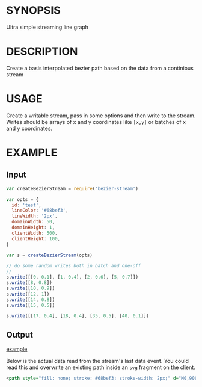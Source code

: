 # SYNOPSIS
Ultra simple streaming line graph

# DESCRIPTION
Create a basis interpolated bezier path based on the data from a continious stream

# USAGE
Create a writable stream, pass in some options and then write to the stream. Writes 
should be arrays of x and y coordinates like `[x,y]` or batches of x and y coordinates.

# EXAMPLE

## Input
```js
var createBezierStream = require('bezier-stream')

var opts = {
  id: 'test',
  lineColor: '#68bef3',
  lineWidth: '2px',
  domainWidth: 50,
  domainHeight: 1,
  clientWidth: 500,
  clientHeight: 100,
}

var s = createBezierStream(opts)

// do some random writes both in batch and one-off
//
s.write([[0, 0.1], [1, 0.4], [2, 0.6], [5, 0.7]])
s.write([8, 0.8])
s.write([10, 0.9])
s.write([12, 1])
s.write([14, 0.8])
s.write([15, 0.5])

s.write([[17, 0.4], [18, 0.4], [35, 0.5], [40, 0.1]])
```

## Output
[example](/screenshot.png)

Below is the actual data read from the stream's last data event. You could read this and overwrite an existing
path inside an `svg` fragment on the client.

```xml
<path style="fill: none; stroke: #68bef3; stroke-width: 2px;" d="M0,90L1.6666666666666665,85C3.333333333333333,80,6.666666666666666,70,10,61.666666666666664C13.333333333333332,53.33333333333333,16.666666666666664,46.666666666666664,23.33333333333333,41.666666666666664C29.999999999999996,36.666666666666664,39.99999999999999,33.33333333333333,50,29.999999999999996C59.99999999999999,26.666666666666664,70,23.333333333333332,78.33333333333331,20C86.66666666666666,16.666666666666664,93.33333333333331,13.333333333333332,99.99999999999999,10C106.66666666666666,6.666666666666666,113.33333333333333,3.333333333333333,119.99999999999999,5C126.66666666666666,6.666666666666666,133.33333333333331,13.333333333333332,138.33333333333331,21.666666666666664C143.33333333333331,29.999999999999996,146.66666666666666,39.99999999999999,151.66666666666666,46.666666666666664C156.66666666666666,53.33333333333333,163.33333333333331,56.666666666666664,168.33333333333331,58.33333333333333C173.33333333333331,60,176.66666666666666,60,206.66666666666669,58.33333333333333C236.66666666666669,56.666666666666664,293.33333333333337,53.33333333333333,330,58.33333333333333C366.6666666666667,63.33333333333333,383.3333333333333,76.66666666666666,391.66666666666663,83.33333333333333L400,90"></path>
```
